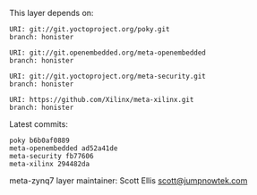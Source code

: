This layer depends on:

    URI: git://git.yoctoproject.org/poky.git
    branch: honister

    URI: git://git.openembedded.org/meta-openembedded
    branch: honister

    URI: git://git.yoctoproject.org/meta-security.git
    branch: honister

    URI: https://github.com/Xilinx/meta-xilinx.git
    branch: honister

Latest commits:

    poky b6b0af0889
    meta-openembedded ad52a41de
    meta-security fb77606
    meta-xilinx 294482da

meta-zynq7 layer maintainer: Scott Ellis <scott@jumpnowtek.com>
